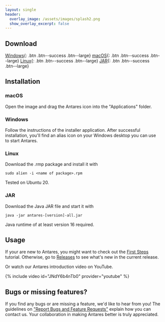 ```yaml
---
layout: single
header:
  overlay_image: /assets/images/splash2.png
  show_overlay_excerpt: false
---
```


## Download

[Windows](https://github.com/flandreas/antares/releases/download/v1.12.0/Antares-1.12.0.msi){: .btn .btn--success .btn--large}
[macOS](https://github.com/flandreas/antares/releases/download/v1.12.0/Antares-1.12.0.dmg){: .btn .btn--success .btn--large}
[Linux](https://github.com/flandreas/antares/releases/download/v1.12.0/antares-1.12.0-1.x86_64.rpm){: .btn .btn--success .btn--large}
[JAR](https://github.com/flandreas/antares/releases/download/v1.12.0/antares-1.12.0.jar){: .btn .btn--success .btn--large}

## Installation

### macOS

Open the image and drag the Antares icon into the "Applications" folder.

### Windows

Follow the instructions of the installer application. After successful installation, you'll find an alias icon on your Windows desktop you can use to start Antares.

### Linux

Download the .rmp package and install it with

`sudo alien -i <name of package>.rpm`

Tested on Ubuntu 20.

### JAR

Download the Java JAR file and start it with

`java -jar antares-[version]-all.jar`

Java runtime of at least version 16 required. 

## Usage

If your are new to Antares, you might want to check out the [First Steps](/user-manual/english/first-steps/first-steps) tutorial. Otherwise, go to [Releases](/docs/releases/releases/) to see what's new in the current release.

Or watch our Antares introduction video on YouTube.

{% include video id="JNdY6b4nTb0" provider="youtube" %}

## Bugs or missing features?

If you find any bugs or are missing a feature, we'd like to hear from you! The guidelines on ["Report Bugs and Feature Requests"](/docs/issues/) explain how you can contact us. Your collaboration in making Antares better is truly appreciated.
